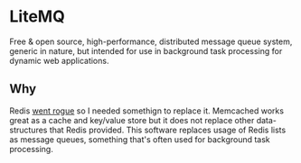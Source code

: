# LiteMQ
Free & open source, high-performance, distributed message queue system, generic in nature, but intended for use in
background task processing for dynamic web applications.


## Why
Redis [went rogue](https://www.reddit.com/r/redis/comments/1bjs7bo/redis_is_switching_away_from_opensource_licensing/)
so I needed somethign to replace it. Memcached works great as a cache and key/value store but it does not replace other
data-structures that Redis provided. This software replaces usage of Redis lists as message queues, something that's
often used for background task processing.
